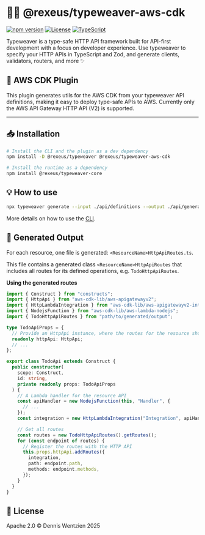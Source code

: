 # 🧵✨ @rexeus/typeweaver-aws-cdk

[![npm version](https://img.shields.io/npm/v/@rexeus/typeweaver-aws-cdk.svg)](https://www.npmjs.com/package/@rexeus/typeweaver-aws-cdk)
[![License](https://img.shields.io/badge/License-Apache%202.0-blue.svg)](https://opensource.org/licenses/Apache-2.0)
[![TypeScript](https://img.shields.io/badge/TypeScript-Ready-blue.svg)](https://www.typescriptlang.org/)

Typeweaver is a type-safe HTTP API framework built for API-first development with a focus on
developer experience. Use typeweaver to specify your HTTP APIs in TypeScript and Zod, and generate
clients, validators, routers, and more ✨

## 📝 AWS CDK Plugin

This plugin generates utils for the AWS CDK from your typeweaver API definitions, making it easy to
deploy type-safe APIs to AWS. Currently only the AWS API Gateway HTTP API (V2) is supported.

---

## 📥 Installation

```bash
# Install the CLI and the plugin as a dev dependency
npm install -D @rexeus/typeweaver @rexeus/typeweaver-aws-cdk

# Install the runtime as a dependency
npm install @rexeus/typeweaver-core
```

## 💡 How to use

```bash
npx typeweaver generate --input ./api/definitions --output ./api/generated --plugins aws-cdk
```

More details on how to use the [CLI](../cli/README.md#️-cli).

## 📂 Generated Output

For each resource, one file is generated: `<ResourceName>HttpApiRoutes.ts`.

This file contains a generated class `<ResourceName>HttpApiRoutes` that includes all routes for its
defined operations, e.g. `TodoHttpApiRoutes`.

**Using the generated routes**

```typescript
import { Construct } from "constructs";
import { HttpApi } from "aws-cdk-lib/aws-apigatewayv2";
import { HttpLambdaIntegration } from "aws-cdk-lib/aws-apigatewayv2-integrations";
import { NodejsFunction } from "aws-cdk-lib/aws-lambda-nodejs";
import { TodoHttpApiRoutes } from "path/to/generated/output";

type TodoApiProps = {
  // Provide an HttpApi instance, where the routes for the resource should be added
  readonly httpApi: HttpApi;
  // ...
};

export class TodoApi extends Construct {
  public constructor(
    scope: Construct,
    id: string,
    private readonly props: TodoApiProps
  ) {
    // A Lambda handler for the resource API
    const apiHandler = new NodejsFunction(this, "Handler", {
      // ...
    });
    const integration = new HttpLambdaIntegration("Integration", apiHandler);

    // Get all routes
    const routes = new TodoHttpApiRoutes().getRoutes();
    for (const endpoint of routes) {
      // Register the routes with the HTTP API
      this.props.httpApi.addRoutes({
        integration,
        path: endpoint.path,
        methods: endpoint.methods,
      });
    }
  }
}
```

## 📄 License

Apache 2.0 © Dennis Wentzien 2025
